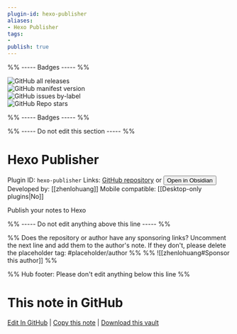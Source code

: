 ```yaml
---
plugin-id: hexo-publisher
aliases:
- Hexo Publisher
tags: 
- 
publish: true
---
```


%% ----- Badges ----- %%

![GitHub all releases](https://img.shields.io/github/downloads/zhenlohuang/obsidian-hexo-publisher/total?color=573E7A&logo=github&style=for-the-badge)   
![GitHub manifest version](https://img.shields.io/github/manifest-json/v/zhenlohuang/obsidian-hexo-publisher?color=573E7A&logo=github&style=for-the-badge)   
![GitHub issues by-label](https://img.shields.io/github/issues/zhenlohuang/obsidian-hexo-publisher/help%20wanted?color=573E7A&logo=github&style=for-the-badge)   
![GitHub Repo stars](https://img.shields.io/github/stars/zhenlohuang/obsidian-hexo-publisher?color=573E7A&logo=github&style=for-the-badge)

%% ----- Badges ----- %%

%% ----- Do not edit this section ----- %%

# Hexo Publisher

Plugin ID: `hexo-publisher`
Links: [GitHub repository](https://github.com/zhenlohuang/obsidian-hexo-publisher) or [<button id=HH>Open in Obsidian</button>](obsidian://show-plugin?id=hexo-publisher)
Developed by: [[zhenlohuang]]
Mobile compatible: [[Desktop-only plugins|No]]

Publish your notes to Hexo

%% ----- Do not edit anything above this line ----- %% 

%% Does the repository or author have any sponsoring links? Uncomment the next line and add them to the author's note. If they don't, please delete the placeholder tag: #placeholder/author %%
%% ![[zhenlohuang#Sponsor this author]] %%

%% Hub footer: Please don't edit anything below this line %%

# This note in GitHub

<span class="git-footer">[Edit In GitHub](https://github.dev/obsidian-community/obsidian-hub/blob/main/02%20-%20Community%20Expansions/02.05%20All%20Community%20Expansions/Plugins/hexo-publisher.md "git-hub-edit-note") | [Copy this note](https://raw.githubusercontent.com/obsidian-community/obsidian-hub/main/02%20-%20Community%20Expansions/02.05%20All%20Community%20Expansions/Plugins/hexo-publisher.md "git-hub-copy-note") | [Download this vault](https://github.com/obsidian-community/obsidian-hub/archive/refs/heads/main.zip "git-hub-download-vault") </span>
